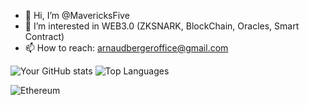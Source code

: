 - 👋 Hi, I’m @MavericksFive
- 👀 I’m interested in WEB3.0 (ZKSNARK, BlockChain, Oracles, Smart Contract)
- 📫 How to reach: arnaudbergeroffice@gmail.com

![Your GitHub stats](https://github-readme-stats.vercel.app/api?username=MavericksFive&show_icons=true)
![Top Languages](https://github-readme-stats.vercel.app/api/top-langs/?username=MavericksFive)

![Ethereum](https://img.shields.io/badge/Ethereum-3C3C3D?style=for-the-badge&logo=Ethereum&logoColor=white)
<!---
MavericksFive/MavericksFive is a ✨ special ✨ repository because its `README.md` (this file) appears on your GitHub profile.
You can click the Preview link to take a look at your changes.
--->
